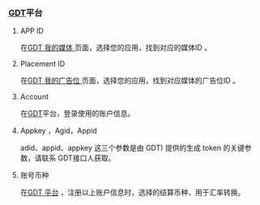 ###    [GDT](http://e.qq.com/dev/#medium/list?mbid=l2355135838)平台
1. APP ID

    在[GDT 我的媒体 ](http://e.qq.com/dev/#medium/list?mbid=l2355135838)页面，选择您的应用，找到对应的媒体ID 。

2. Placement  ID

   在[GDT 我的广告位 ](http://e.qq.com/dev/#medium/list?mbid=l2355135838)页面，选择您的应用，找到对应媒体的广告位ID 。
 
3. Account

   在[GDT](http://e.qq.com/dev/#medium/list?mbid=l2355135838)平台，登录使用的账户信息。

4.  Appkey ，Agid，Appid

    adid、appid、appkey 这三个参数是由 GDT) 提供的生成 token 的关键参数，请联系 GDT接口人获取。

5.  账号币种

    在[GDT 平台](http://e.qq.com/dev/#medium/list?mbid=l2355135838) ，注册以上账户信息时，选择的结算币种，用于汇率转换。
